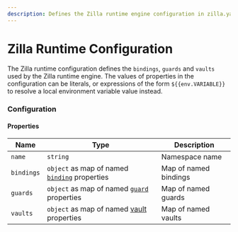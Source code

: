 ```yaml
---
description: Defines the Zilla runtime engine configuration in zilla.yaml
---
```


# Zilla Runtime Configuration

The Zilla runtime configuration defines the `bindings`, `guards` and `vaults` used by the Zilla runtime engine. The values of properties in the configuration can be literals, or expressions of the form `${{env.VARIABLE}}` to resolve a local environment variable value instead.

### Configuration

#### Properties

| Name       | Type                                                        | Description           |
| ---------- | ----------------------------------------------------------- | --------------------- |
| `name`     | `string`                                                    | Namespace name        |
| `bindings` | `object` as map of named [`binding`](binding.md) properties | Map of named bindings |
| `guards`   | `object` as map of named [`guard`](guard.md) properties     | Map of named guards   |
| `vaults`   | `object` as map of named [vault](vault.md) properties       | Map of named vaults   |
